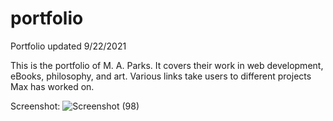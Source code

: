 # portfolio
Portfolio updated 9/22/2021

This is the portfolio of M. A. Parks. It covers their work in web development, eBooks, philosophy, and art. Various links take users to different projects Max has worked on. 

Screenshot: 
![Screenshot (98)](https://user-images.githubusercontent.com/87254760/134438265-c9f4904e-e38c-4748-8368-afcd14547654.png)

